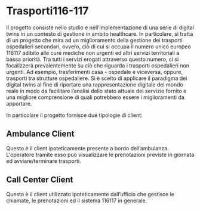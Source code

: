 # Trasporti116-117

Il progetto consiste nello studio e nell’implementazione di una serie di digital twins in un contesto di gestione in ambito healthcare. In particolare, si tratta di un progetto che mira ad un miglioramento della gestione dei trasporti ospedalieri secondari, ovvero, ciò di cui si occupa il numero unico europeo 116117 adibito alle cure mediche non urgenti ed altri servizi territoriali a bassa priorità. Tra tutti i servizi erogati attraverso questo numero, ci si focalizzerà prevalentemente su ciò che riguarda i trasporti ospedalieri non urgenti. 
Ad esempio, trasferimenti casa - ospedale e viceversa, oppure, trasporti tra strutture ospedaliere.
Si è scelto di applicare il paradigma dei digital twins al fine di riportare una rappresentazione digitale del mondo reale in modo da facilitare l’analisi dello stato attuale del servizio fornito e una migliore comprensione di quali potrebbero essere i miglioramenti da apportare.

In particolare il progetto fornisce due tipologie di client:

## Ambulance Client

Questo è il client ipoteticamente presente a bordo dell’ambulanza. L'operatore tramite esso può visualizzare le prenotazioni previste in giornata ed avviare/terminare trasporti.

## Call Center Client

Questo è il client utilizzato ipoteticamente dall’ufficio che gestisce le chiamate, le prenotazioni ed il sistema 116117 in generale.
